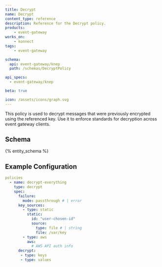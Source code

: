 ```yaml
---
title: Decrypt
name: Decrypt
content_type: reference
description: Reference for the Decrypt policy.
products:
    - event-gateway
works_on:
    - konnect
tags:
    - event-gateway

schema:
  api: event-gateway/knep
  path: /schemas/DecryptPolicy

api_specs:
  - event-gateway/knep

beta: true

icon: /assets/icons/graph.svg
---
```


This policy is used to decrypt messages that were previously encrypted using the referenced key. Use it to enforce standards for decryption across event gateway clients.

## Schema

{% entity_schema %}

## Example Configuration

```yaml
policies
  - name: decrypt-everything
    type: decrypt
    spec:
      failure:
        mode: passthrough # | error
      key_sources:
        - type: static
          static:
            id: "user-chosen-id"
            source:
              type: file # | string
              file: /var/key
        - type: aws
          aws:
            # AWS API auth info
      decrypt:
       - type: keys
       - type: values
```